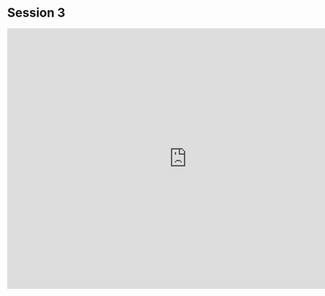 # Session 3

<iframe id="iframe_container" frameborder="0" webkitallowfullscreen="" mozallowfullscreen="" allowfullscreen="" allow="autoplay; fullscreen" width="825" height="600" src="https://prezi.com/embed/20pqxtcebma3/?bgcolor=ffffff&amp;lock_to_path=0&amp;autoplay=0&amp;autohide_ctrls=0&amp;landing_data=bHVZZmNaNDBIWnNjdEVENDRhZDFNZGNIUE43MHdLNWpsdFJLb2ZHanI0cXhKTFlYUEpuN1p5QW1MZnJRemhuUTFRPT0&amp;landing_sign=cd5dglrVGvx7BgKSxfg1djCOZd2NV4g0275xA44rDJs"></iframe>
